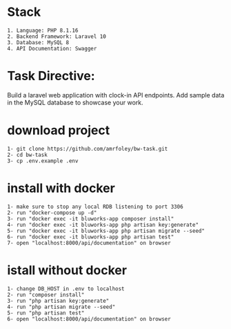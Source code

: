 
# Stack

    1. Language: PHP 8.1.16
    2. Backend Framework: Laravel 10
    3. Database: MySQL 8
    4. API Documentation: Swagger

# Task Directive:
Build a laravel web application with clock-in API endpoints. Add sample data in the MySQL
database to showcase your work.

# download project 
    1- git clone https://github.com/amrfoley/bw-task.git
    2- cd bw-task
    3- cp .env.example .env

# install with docker
    1- make sure to stop any local RDB listening to port 3306
    2- run "docker-compose up -d"
    3- run "docker exec -it bluworks-app composer install"
    4- run "docker exec -it bluworks-app php artisan key:generate"
    5- run "docker exec -it bluworks-app php artisan migrate --seed"
    6- run "docker exec -it bluworks-app php artisan test"
    7- open "localhost:8000/api/documentation" on browser

# istall without docker
    1- change DB_HOST in .env to localhost
    2- run "composer install"
    3- run "php artisan key:generate"
    4- run "php artisan migrate --seed"
    5- run "php artisan test"
    6- open "localhost:8000/api/documentation" on browser
